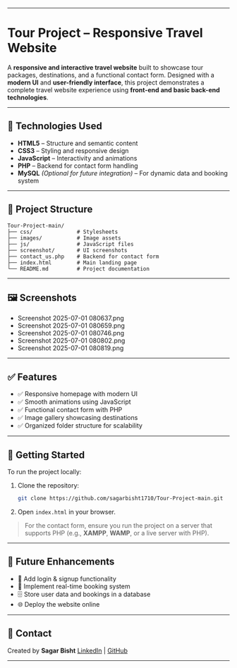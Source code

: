

---

# Tour Project – Responsive Travel Website

A **responsive and interactive travel website** built to showcase tour packages, destinations, and a functional contact form. Designed with a **modern UI** and **user-friendly interface**, this project demonstrates a complete travel website experience using **front-end and basic back-end technologies**.

---

## 🔧 **Technologies Used**

* **HTML5** – Structure and semantic content
* **CSS3** – Styling and responsive design
* **JavaScript** – Interactivity and animations
* **PHP** – Backend for contact form handling
* **MySQL** *(Optional for future integration)* – For dynamic data and booking system

---

## 📂 **Project Structure**

```
Tour-Project-main/
├── css/              # Stylesheets
├── images/           # Image assets
├── js/               # JavaScript files
├── screenshot/       # UI screenshots
├── contact_us.php    # Backend for contact form
├── index.html        # Main landing page
└── README.md         # Project documentation
```

---

## 🖼 **Screenshots**

* Screenshot 2025-07-01 080637.png
* Screenshot 2025-07-01 080659.png
* Screenshot 2025-07-01 080746.png
* Screenshot 2025-07-01 080802.png
* Screenshot 2025-07-01 080819.png

---

## ✅ **Features**

* ✅ Responsive homepage with modern UI
* ✅ Smooth animations using JavaScript
* ✅ Functional contact form with PHP
* ✅ Image gallery showcasing destinations
* ✅ Organized folder structure for scalability

---

## 🚀 **Getting Started**

To run the project locally:

1. Clone the repository:

   ```bash
   git clone https://github.com/sagarbisht1710/Tour-Project-main.git
   ```
2. Open `index.html` in your browser.

> For the contact form, ensure you run the project on a server that supports PHP (e.g., **XAMPP**, **WAMP**, or a live server with PHP).

---

## 🔮 **Future Enhancements**

* 🔐 Add login & signup functionality
* 🛒 Implement real-time booking system
* 🗄 Store user data and bookings in a database
* 🌐 Deploy the website online

---

## 📧 **Contact**

Created by **Sagar Bisht**
[LinkedIn](https://www.linkedin.com/in/sagar-bisht-235b25273/) | [GitHub](https://github.com/sagarbisht1710)

---


